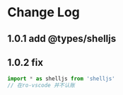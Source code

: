 # Change Log

## 1.0.1 add @types/shelljs
## 1.0.2 fix
```js
import * as shelljs from 'shelljs'
// 在ro-vscode 并不认账
```